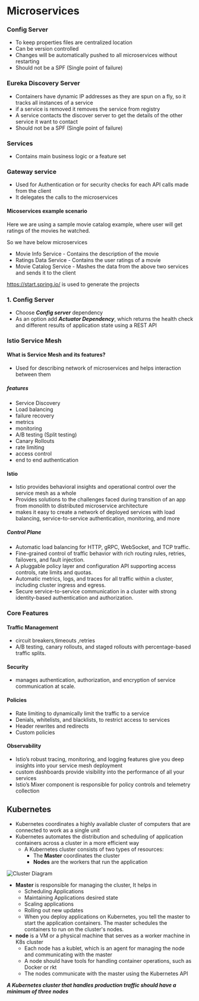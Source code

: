 # Microservices

### Config Server
- To keep properties files are centralized location
- Can be version controlled
- Changes will be automatically pushed to all microservices without restarting
- Should not be a SPF (Single point of failure)

### Eureka Discovery Server
- Containers have dynamic IP addresses as they are spun on a fly, so it tracks all instances of a service
- if a service is removed it removes the service from registry
- A service contacts the discover server to get the details of the other service it want to contact
- Should not be a SPF (Single point of failure)

### Services
- Contains main business logic or a feature set

### Gateway service
- Used for Authentication or for security checks for each API calls made from the client
- It delegates the calls to the microservices

#### Micoservices example scenario
Here we are using a sample movie catalog example, where user will get ratings of the movies he watched.

So we have below microservices
- Movie Info Service - Contains the description of the movie
- Ratings Data Service - Contains the user ratings of a movie
- Movie Catalog Service - Mashes the data from the above two services and sends it to the client


https://start.spring.io/ is used to generate the projects

### 1. Config Server
- Choose  ***Config server*** dependency
- As an option add ***Actuator Dependency***, which returns the health check and different results of application state using a REST API


### Istio Service Mesh



#### What is Service Mesh and its features?
- Used for describing network of microservices and helps interaction between them
##### features
- Service Discovery
- Load balancing
- failure recovery
- metrics
- monitoring
- A/B testing (Split testing)
- Canary Rollouts
- rate limiting
- access control
- end to end authentication

#### Istio
- Istio provides behavioral insights and operational control over the service mesh as a whole
- Provides solutions to the challenges faced during transition of an app from monolith to distributed microservice architecture 
- makes it easy to create a network of deployed services with load balancing, service-to-service authentication, monitoring, and more
##### Control Plane
- Automatic load balancing for HTTP, gRPC, WebSocket, and TCP traffic.
- Fine-grained control of traffic behavior with rich routing rules, retries, failovers, and fault injection.
- A pluggable policy layer and configuration API supporting access controls, rate limits and quotas.
- Automatic metrics, logs, and traces for all traffic within a cluster, including cluster ingress and egress.
- Secure service-to-service communication in a cluster with strong identity-based authentication and authorization.

### Core Features
#### Traffic Management
- circuit breakers,timeouts ,retries
- A/B testing, canary rollouts, and staged rollouts with percentage-based traffic splits.

#### Security
- manages authentication, authorization, and encryption of service communication at scale.

#### Policies
- Rate limiting to dynamically limit the traffic to a service
- Denials, whitelists, and blacklists, to restrict access to services
- Header rewrites and redirects
- Custom policies

#### Observability
- Istio’s robust tracing, monitoring, and logging features give you deep insights into your service mesh deployment
- custom dashboards provide visibility into the performance of all your services
- Istio’s Mixer component is responsible for policy controls and telemetry collection

## Kubernetes
- Kubernetes coordinates a highly available cluster of computers that are connected to work as a single unit
- Kubernetes automates the distribution and scheduling of application containers across a cluster in a more efficient way
   - A Kubernetes cluster consists of two types of resources:
        - The **Master** coordinates the cluster
        - **Nodes** are the workers that run the application

![Cluster Diagram](https://d33wubrfki0l68.cloudfront.net/99d9808dcbf2880a996ed50d308a186b5900cec9/40b94/docs/tutorials/kubernetes-basics/public/images/module_01_cluster.svg)

- **Master** is responsible for managing the cluster, It helps in
   - Scheduling Applications
   - Maintaining Applications desired state
   - Scaling applications
   - Rolling out new updates
   - When you deploy applications on Kubernetes, you tell the master to start the application containers. The master schedules the containers to run on the cluster's nodes. 
- **node** is a VM or a physical machine that serves as a worker machine in K8s cluster
  - Each node has a kublet, which is an agent for managing the node and communicating with the master
  - A node should have tools for handling container operations, such as Docker or rkt
  - The nodes communicate with the master using the Kubernetes API
  
***A Kubernetes cluster that handles production traffic should have a minimum of three nodes***

